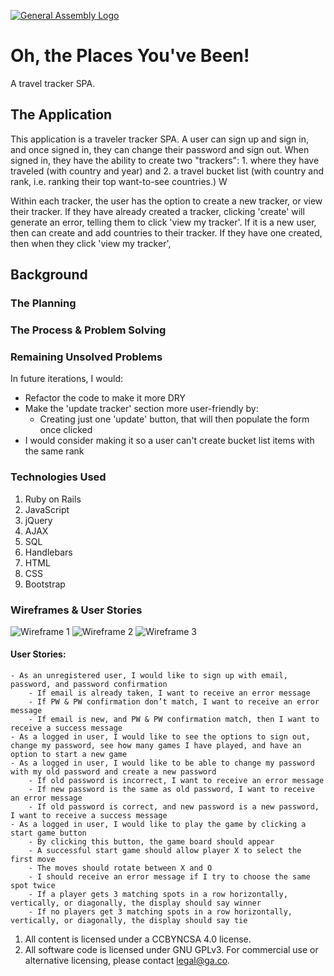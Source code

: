 [![General Assembly Logo](https://camo.githubusercontent.com/1a91b05b8f4d44b5bbfb83abac2b0996d8e26c92/687474703a2f2f692e696d6775722e636f6d2f6b6538555354712e706e67)](https://generalassemb.ly/education/web-development-immersive)

# Oh, the Places You've Been!

A travel tracker SPA.

## The Application

This application is a traveler tracker SPA. A user can sign up and sign in, and
once signed in, they can change their password and sign out. When signed in, they
have the ability to create two "trackers": 1. where they have traveled (with country
and year) and 2. a travel bucket list (with country and rank, i.e. ranking their
top want-to-see countries.) W

Within each tracker, the user has the option to create a new tracker, or view
their tracker. If they have already created a tracker, clicking 'create' will
generate an error, telling them to click 'view my tracker'. If it is a new user,
then can create and add countries to their tracker. If they have one created, then
when they click 'view my tracker', 




## Background

### The Planning




### The Process & Problem Solving





### Remaining Unsolved Problems

In future iterations, I would:

- Refactor the code to make it more DRY
- Make the 'update tracker' section more user-friendly by:
  - Creating just one 'update' button, that will then populate the form once clicked
- I would consider making it so a user can't create bucket list items with the same rank




### Technologies Used

1. Ruby on Rails
2. JavaScript
3. jQuery
4. AJAX
5. SQL
6. Handlebars
7. HTML
8. CSS
9. Bootstrap

### Wireframes & User Stories

![Wireframe 1]()
![Wireframe 2]()
![Wireframe 3]()

#### User Stories:

```
- As an unregistered user, I would like to sign up with email, password, and password confirmation
    - If email is already taken, I want to receive an error message
    - If PW & PW confirmation don’t match, I want to receive an error message
    - If email is new, and PW & PW confirmation match, then I want to receive a success message
- As a logged in user, I would like to see the options to sign out, change my password, see how many games I have played, and have an option to start a new game
- As a logged in user, I would like to be able to change my password with my old password and create a new password
    - If old password is incorrect, I want to receive an error message
    - If new password is the same as old password, I want to receive an error message
    - If old password is correct, and new password is a new password, I want to receive a success message
- As a logged in user, I would like to play the game by clicking a start game button
    - By clicking this button, the game board should appear
    - A successful start game should allow player X to select the first move
    - The moves should rotate between X and O
    - I should receive an error message if I try to choose the same spot twice
    - If a player gets 3 matching spots in a row horizontally, vertically, or diagonally, the display should say winner
    - If no players get 3 matching spots in a row horizontally, vertically, or diagonally, the display should say tie
```

1. All content is licensed under a CC­BY­NC­SA 4.0 license.
1. All software code is licensed under GNU GPLv3. For commercial use or
    alternative licensing, please contact legal@ga.co.
